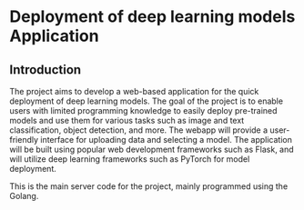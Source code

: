 # Deployment of deep learning models Application

## Introduction

The project aims to develop a web-based application for the quick deployment of deep learning models. The goal of the project is to enable users with limited programming knowledge to easily deploy pre-trained models and use them for various tasks such as image and text classification, object detection, and more. The webapp will provide a user-friendly interface for uploading data and selecting a model. The application will be built using popular web development frameworks such as Flask, and will utilize deep learning frameworks such as PyTorch for model deployment.

This is the main server code for the project, mainly programmed using the Golang.